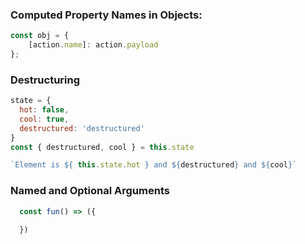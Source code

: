 ### Computed Property Names in Objects:

```js
const obj = {
    [action.name]: action.payload
};
```

### Destructuring

```js
state = {
  hot: false,
  cool: true,
  destructured: 'destructured'
}
const { destructured, cool } = this.state

`Element is ${ this.state.hot } and ${destructured} and ${cool}`
```

### Named and Optional Arguments 

```js
  const fun() => ({ 
  
  })
```
